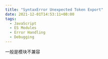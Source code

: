 ```yaml
---
title: "SyntaxError Unexpected Token Export"
date: 2021-12-01T14:53:11+08:00
tags:
  - JavaScript
  - ES Modules
  - Error Handling
  - Debugging
---
```


一般是模块不兼容

